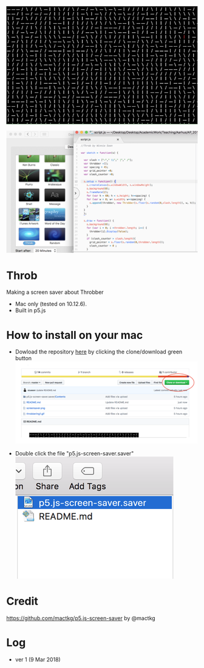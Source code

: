 ![image1](https://github.com/siusoon/Throb/blob/master/throbbering1.gif)

<img src ="https://github.com/siusoon/Throb/blob/master/screensaver.png" width="600px">

# Throb
Making a screen saver about Throbber
- Mac only (tested on 10.12.6).
- Built in p5.js

# How to install on your mac
- Dowload the repository [here](https://github.com/siusoon/Throb) by clicking the clone/download green button 
![image2](https://github.com/siusoon/Throb/blob/master/download.png)

- Double click the file "p5.js-screen-saver.saver"
  ![image3](https://github.com/siusoon/Throb/blob/master/click.png)

# Credit
https://github.com/mactkg/p5.js-screen-saver by @mactkg

# Log
- ver 1 (9 Mar 2018)

